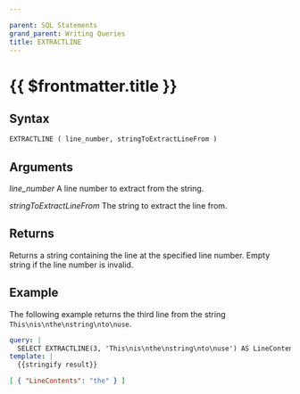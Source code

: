 ```yaml
---

parent: SQL Statements
grand_parent: Writing Queries
title: EXTRACTLINE
---
```

# {{ $frontmatter.title }}

## Syntax

```sql
EXTRACTLINE ( line_number, stringToExtractLineFrom )
```

## Arguments

*line_number*
A line number to extract from the string.

*stringToExtractLineFrom*
The string to extract the line from.

## Returns

Returns a string containing the line at the specified line number. Empty string if the line number is invalid.

## Example

The following example returns the third line from the string `This\nis\nthe\nstring\nto\nuse`.

```yaml
query: |
  SELECT EXTRACTLINE(3, 'This\nis\nthe\nstring\nto\nuse') AS LineContents
template: |
  {{stringify result}}
```

```json
[ { "LineContents": "the" } ]
```